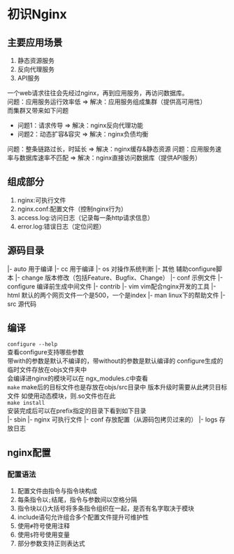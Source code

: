 # 初识Nginx
## 主要应用场景
1. 静态资源服务  
2. 反向代理服务
3. API服务  

一个web请求往往会先经过nginx，再到应用服务，再访问数据库。  
问题：应用服务运行效率低 => 解决：应用服务组成集群（提供高可用性）  
而集群又带来如下问题
- 问题1：请求传导 => 解决：nginx反向代理功能
- 问题2：动态扩容&容灾 => 解决：nginx负债均衡  

问题：整条链路过长，时延长 => 解决：nginx缓存&静态资源
问题：应用服务速率与数据库速率不匹配 => 解决：nginx直接访问数据库（提供API服务）
## 组成部分
1. nginx:可执行文件
2. nginx.conf:配置文件（控制nginx行为）
3. access.log:访问日志（记录每一条http请求信息）
4. error.log:错误日志（定位问题）
## 源码目录
|- auto 用于编译
    |- cc 用于编译
    |- os 对操作系统判断
    |- 其他 辅助configure脚本
|- change 版本修改（包括Feature、Bugfix、Change）
|- conf 示例文件
|- configure 编译前生成中间文件
|- contrib 
    |- vim vim配合nginx开发的工具
|- html 默认的两个网页文件一个是500，一个是index
|- man linux下的帮助文件
|- src 源代码
## 编译
`configure --help`  
查看configure支持哪些参数  
带with的参数是默认不编译的，带without的参数是默认编译的
configure生成的临时文件存放在objs文件夹中  
会编译进nginx的模块可以在 ngx_modules.c中查看  
`make`
make后的目标文件也是存放在objs/src目录中
版本升级时需要从此拷贝目标文件
如使用动态模块，则.so文件也在此  
`make install`  
安装完成后可以在prefix指定的目录下看到如下目录  
|- sbin
    |- nginx 可执行文件
|- conf 存放配置（从源码包拷贝过来的） 
|- logs 存放日志
## nginx配置
### 配置语法
1. 配置文件由指令与指令块构成
2. 每条指令以`;`结尾，指令与参数间以空格分隔
3. 指令块以{}大括号将多条指令组织在一起，是否有名字取决于模块
4. include语句允许组合多个配置文件提升可维护性
5. 使用`#`符号使用注释
6. 使用`$`符号使用变量
7. 部分参数支持正则表达式
